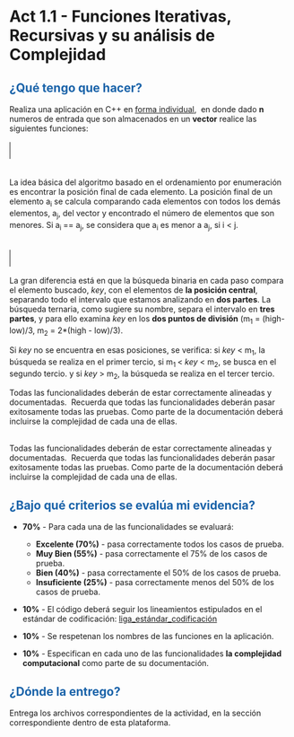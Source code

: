 # Act 1.1 - Funciones Iterativas, Recursivas y su análisis de Complejidad

## <span style="color: rgb(26, 99, 169);">¿Qué tengo que hacer?</span> 
Realiza una aplicación en C++ en <span style="text-decoration: underline;">forma individual</span>,  en donde dado **n** numeros de entrada que son almacenados en un **vector<int>** realice las siguientes funciones:

<table style="height: 30px; width: 0%; border-collapse: collapse; border-style: solid;" border="1">
<tbody>
<tr style="height: 24px;">
<td style="width: 33.7684%; height: 30px; background-color: #1963a9;" rowspan="5"><span style="font-size: 18pt; color: #ffffff;">ordenaEnumeracion</span></td>
<td style="width: 12.3888%; height: 10px; background-color: #008bf7;">Descripci&oacute;n</td>
<td style="width: 53.7118%; height: 10px; background-color: #b7dbff;">
<p>Ordene en forma ascendente los datos con el m&eacute;todo de Intercambio</p>
</td>
</tr>
<tr style="height: 24px;">
<td style="width: 12.3888%; height: 10px; background-color: #008bf7;">Entrada</td>
<td style="width: 53.7118%; height: 10px; background-color: #b7dbff;">Un vector&lt;int&gt; con los n numeros</td>
</tr>
<tr style="height: 24px;">
<td style="width: 12.3888%; height: 0px; background-color: #008bf7;">Salida</td>
<td style="width: 53.7118%; height: 0px; background-color: #b7dbff;">Nada</td>
</tr>
<tr style="height: 24px;">
<td style="width: 12.3888%; height: 0px; background-color: #008bf7;"><span style="color: #000000;">Precondici&oacute;n</span></td>
<td style="width: 53.7118%; height: 0px; background-color: #b7dbff;"><span style="color: #000000;">El vector&lt;int&gt; debe contener los n n&uacute;meros</span></td>
</tr>
<tr style="height: 24px;">
<td style="width: 12.3888%; height: 10px; background-color: #008bf7;"><span style="color: #000000;">Postcondici&oacute;n</span></td>
<td style="width: 53.7118%; height: 10px; background-color: #b7dbff;"><span style="color: #000000;">El vector&lt;int&gt; contendr&aacute; los datos ya ordenados</span></td>
</tr>
</tbody>
</table>
<br />La idea b&aacute;sica del algoritmo basado en el ordenamiento por enumeraci&oacute;n es encontrar la posici&oacute;n final de cada elemento. La posici&oacute;n final de un elemento a<sub>i</sub> se calcula comparando cada elementos con todos los dem&aacute;s elementos, a<sub>j</sub>, del vector y encontrado el n&uacute;mero de elementos que son menores. Si a<sub>i </sub>== a<sub>j</sub>, se considera que a<sub>i</sub> es menor a a<sub>j</sub>, si i &lt; j.<br /><br />

<table style="height: 30px; width: 0%; border-collapse: collapse; border-style: solid;" border="1">
<tbody>
<tr style="height: 24px;">
<td style="width: 30%; height: 30px; background-color: #1963a9;" rowspan="5"><span style="font-size: 18pt; color: #ffffff;">busqTernaria</span></td>
<td style="width: 0px; height: 10px; background-color: #008bf7;">Descripci&oacute;n</td>
<td style="width: 0px; height: 10px; background-color: #b7dbff;">
<p>Usando la b&uacute;squeda ternaria, buscar un dato entero dentro del vector.</p>
</td>
</tr>
<tr style="height: 24px;">
<td style="width: 0px; height: 10px; background-color: #008bf7;">Entrada</td>
<td style="width: 0px; height: 10px; background-color: #b7dbff;">El vector &lt;int&gt; ordenado y el dato entero que se desea buscar.</td>
</tr>
<tr style="height: 24px;">
<td style="width: 0px; height: 0px; background-color: #008bf7;">Salida</td>
<td style="width: 0px; height: 0px; background-color: #b7dbff;">El &iacute;ndice donde se encuentra el dato o -1 en caso de que no se localice.</td>
</tr>
<tr style="height: 24px;">
<td style="width: 0px; height: 0px; background-color: #008bf7;"><span style="color: #000000;">Precondici&oacute;n</span></td>
<td style="width: 0px; height: 0px; background-color: #b7dbff;"><span style="color: #000000;">El vector&lt;int&gt; debe contener los n n&uacute;meros ordenados en forma ascendente</span></td>
</tr>
<tr style="height: 24px;">
<td style="width: 0px; height: 10px; background-color: #008bf7;"><span style="color: #000000;">Postcondici&oacute;n</span></td>
<td style="width: 0px; height: 10px; background-color: #b7dbff;"><span style="color: #000000;">Ninguna</span></td>
</tr>
</tbody>
</table>
<p><span>La gran diferencia est&aacute; en que la b&uacute;squeda binaria en cada paso compara el elemento buscado, <em>key</em>, con el elementos de </span><strong>la posici&oacute;n central</strong><span>, separando todo el intervalo que estamos analizando en&nbsp;</span><strong>dos partes</strong><span>. La b&uacute;squeda ternaria, como sugiere su nombre, separa el intervalo en&nbsp;</span><strong>tres partes</strong><span>, y para ello examina <em>key</em> en los </span><strong>dos puntos de divisi&oacute;n</strong><span> (m<sub>1</sub> = (high-low)/3, m<sub>2</sub> = 2*(high - low)/3).</span></p>
<p><span>Si <em>key</em> no se encuentra en esas posiciones, se verifica: si <em>key</em> &lt; m<sub>1</sub>, la b&uacute;squeda se realiza en el primer tercio, si m<sub>1 </sub>&lt; <em>key</em> &lt; m<sub>2</sub>, se busca en el segundo tercio. y si <em>key</em> &gt; m<sub>2</sub>, la b&uacute;squeda se realiza en el tercer tercio.&nbsp;</span></p>
<p>Todas las funcionalidades deber&aacute;n de estar correctamente alineadas y documentadas.&nbsp; Recuerda que todas las funcionalidades deber&aacute;n pasar exitosamente todas las pruebas. Como parte de la documentaci&oacute;n deber&aacute; incluirse la complejidad de cada una de ellas.</p>

<br>Todas las funcionalidades deberán de estar correctamente alineadas y documentadas.&nbsp; Recuerda que todas las funcionalidades deberán pasar exitosamente todas las pruebas. Como parte de la documentación deberá incluirse la complejidad de cada una de ellas.

## <span style="color: rgb(26, 99, 169);">**¿Bajo qué criterios se evalúa mi evidencia?**</span>

- **70%** - Para cada una de las funcionalidades se evaluará:
        
    - **Excelente (70%)** - pasa correctamente todos los casos de prueba.
    - **Muy Bien (55%)** - pasa correctamente el 75% de los casos de prueba.
    - **Bien (40%)** - pasa correctamente el 50% de los casos de prueba.
    - **Insuficiente (25%)** - pasa correctamente menos del 50% de los casos de prueba.
    

- **10%** - El código deberá seguir los lineamientos estipulados en el estándar de codificación: <span class="instructure_file_holder link_holder">[liga_estándar_codificación](estandar.pdf)</span>
- **10%** - Se respetenan los nombres de las funciones en la aplicación.
- **10%** - Especifican en cada uno de las funcionalidades **la complejidad computacional** como parte de su documentación.

## <span style="color: rgb(26, 99, 169);">**¿Dónde la entrego?**</span>
Entrega los archivos correspondientes de la actividad, en la sección correspondiente dentro de esta plataforma.

